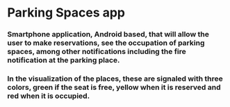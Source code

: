 # Parking Spaces app

### Smartphone application, Android based, that will allow the user to make reservations, see the occupation of parking spaces, among other notifications including the fire notification at the parking place.

### In the visualization of the places, these are signaled with three colors, green if the seat is free, yellow when it is reserved and red when it is occupied.
